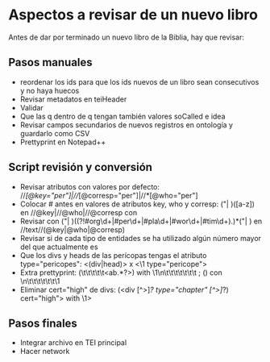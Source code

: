 # Aspectos a revisar de un nuevo libro

Antes de dar por terminado un nuevo libro de la Biblia, hay que revisar:
## Pasos manuales
* reordenar los ids para que los ids nuevos de un libro sean consecutivos y no haya huecos
* Revisar metadatos en teiHeader
* Validar
* Que las q dentro de q tengan también valores soCalled e idea
* Revisar campos secundarios de nuevos registros en ontología y guardarlo como CSV
* Prettyprint en Notepad++

## Script revisión y conversión
* Revisar atributos con valores por defecto: //*[@key="per"]|//*[@corresp="per"]|//*[@who="per"]
* Colocar # antes en valores de atributos key, who y corresp: ("| )([a-z]) en //@key|//@who|//@corresp con
* Revisar con ("| )((?!#org\d+|#per\d+|#pla\d+|#wor\d+|#tim\d+).)*("| ) en //text//(@key|@who|@corresp)
* Revisar si de cada tipo de entidades se ha utilizado algún número mayor del que actualmente es
* Que los divs y heads de las perícopas tengas el atributo type="pericopes": <(div|head)> x <\1 type="pericope"> 
* Extra prettyprint: (\t\t\t\t\t<ab.*?>) with \1\n\t\t\t\t\t\t\t ; (</ab>) con \n\t\t\t\t\t\t\1
* Eliminar  cert="high" de divs: (<div [^>]*? type="chapter" [^>]*?) cert="high"> with \1>

## Pasos finales
* Integrar archivo en TEI principal
* Hacer network

